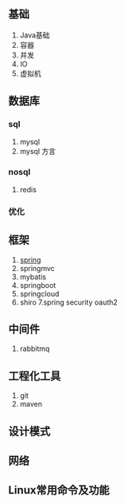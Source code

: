 ## 基础
  1. Java基础
  2. 容器
  3. 并发
  4. IO
  5. 虚拟机
## 数据库
   ### sql
   1. mysql
   2. mysql 方言
   ### nosql
   1. redis
   ### 优化
## 框架
  1. [spring](https://github.com/liujingfu/Notes/blob/master/notes/spring.md)
  2. springmvc
  3. mybatis
  4. springboot
  5. springcloud
  6. shiro
  7.spring security oauth2
## 中间件
  1. rabbitmq
## 工程化工具
  1. git
  2. maven
## 设计模式
## 网络
## Linux常用命令及功能
